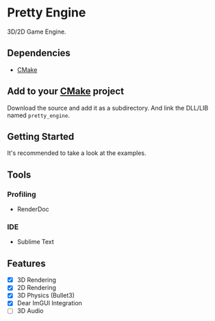 # Pretty Engine

3D/2D Game Engine.

## Dependencies

- [CMake](https://cmake.org/download/)

## Add to your [CMake](https://cmake.org/download/) project

Download the source and add it as a subdirectory.
And link the DLL/LIB named ```pretty_engine```.

## Getting Started

It's recommended to take a look at the examples.

## Tools

### Profiling

- RenderDoc

### IDE

- Sublime Text

## Features

- [X] 3D Rendering
- [X] 2D Rendering
- [X] 3D Physics (Bullet3)
- [X] Dear ImGUI Integration
- [ ] 3D Audio
